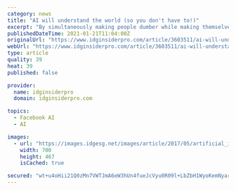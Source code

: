 ```yaml
---
category: news
title: "AI will understand the world (so you don't have to!)"
excerpt: "By simultaneously making people dumber while making themselves smarter, AI could hasten the singularity. Students get smart by being studious; AI is wrecking this with algorithmic social feeds designed to addict and distract."
publishedDateTime: 2021-01-21T11:04:00Z
originalUrl: "https://www.idginsiderpro.com/article/3603511/ai-will-understand-the-world-so-you-dont-have-to.html"
webUrl: "https://www.idginsiderpro.com/article/3603511/ai-will-understand-the-world-so-you-dont-have-to.html"
type: article
quality: 39
heat: 39
published: false

provider:
  name: idginsiderpro
  domain: idginsiderpro.com

topics:
  - Facebook AI
  - AI

images:
  - url: "https://images.idgesg.net/images/article/2017/05/artificial_intelligence_machine_learning_robot_reading_stack_of_books_thinkstock_496822526-100724433-large.jpg"
    width: 700
    height: 467
    isCached: true

secured: "wt+u4oHii21Q0zMn7VWTJmA6eW3hUn4fueJcVyu0R09l+LbZbH1WyoKemNyar2NGTPGwNV7V4N88swaPUSBTpDn+b6kObgmZ1DV1Yb7ieFln4EQzeYpjoZXGokhrtZudQnLuezWuPCx1y46tWcRvA1zQhvO84Vh89r+clbYVkKieQoWcIs+bkojtcvgYF//WIlL45I+x3avARBA6Ai2vtuLzSnVCOe2496Mfu/E90VhE97l8tO+PZ8RNyR2MZxIK8PlfOPUxmhI0Ox8gnhCTfNo8McX6schTZwqe+CTKltwyTgV5eSWT3ml/xLfskYd9OsHVY1U48w0Kb8zOjZpB/k535bFut/UQy0tOAPibM3o=;ubgGDJZ5Srl0FxQUG97QBQ=="
---
```


